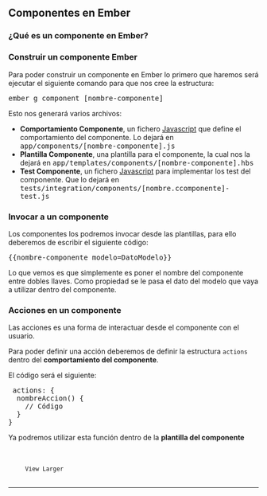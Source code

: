 ## Componentes en Ember

### ¿Qué es un componente en Ember?



### Construir un componente Ember
Para poder construir un componente en Ember lo primero que haremos será ejecutar el siguiente comando para que nos cree la estructura:

<kbd>ember g component [nombre-componente]</kbd>

Esto nos generará varios archivos:

* **Comportamiento Componente**, un fichero [Javascript][7] que define el comportamiento del componente. Lo dejará en <samp>app/components/[nombre-componente].js</samp>
* **Plantilla Componente**, una plantilla para el componente, la cual nos la dejará en
<samp>app/templates/components/[nombre-componente].hbs</samp>
* **Test Componente**, un fichero [Javascript][7] para implementar los test del componente. Que lo dejará en <samp>tests/integration/components/[nombre.ccomponente]-test.js</samp>

### Invocar a un componente
Los componentes los podremos invocar desde las plantillas, para ello deberemos de escribir el siguiente código:

<pre>{{nombre-componente modelo=DatoModelo}}</pre>

Lo que vemos es que simplemente es poner el nombre del componente entre dobles llaves. Como propiedad se le pasa el dato del modelo que vaya a utilizar dentro del componente.


### Acciones en un componente
Las acciones es una forma de interactuar desde el componente con el usuario.

Para poder definir una acción deberemos de definir la estructura <code>actions</code> dentro del **comportamiento del componente**.

El código será el siguiente:

<pre lang="javascript"> actions: {
  nombreAccion() {
    // Código
  }
}</pre>

Ya podremos utilizar esta función dentro de la **plantilla del componente**

<pre lang="html4strict"><a {{action 'nombreAccion'}} class="image {{if isWide "wide"}}">
    <img src="{{rental.image}}" alt="">
    <small>View Larger</small>
  </a></pre>




------------
[1]: http://www.manualweb.net/tutorial-ember/
[2]: https://babeljs.io/
[3]: https://nodejs.org/es/
[4]: https://www.npmjs.com/
[5]: http://www.manualweb.net/tutorial-html/
[6]: http://handlebarsjs.com/
[7]: http://www.manualweb.net/tutorial-javascript/
[8]: https://bower.io/
[9]: http://www.manualweb.net/tutorial-bootstrap/
[10]: http://www.manualweb.net/tutorial-css/
[11]: https://emberobserver.com/
